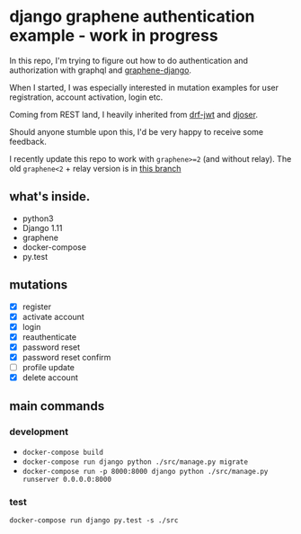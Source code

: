 # django graphene authentication example - work in progress

In this repo, I'm trying to figure out how to do authentication and authorization with graphql and [graphene-django](https://github.com/graphql-python/graphene-django).

When I started, I was especially interested in mutation examples for user registration, account activation, login etc.

Coming from REST land, I heavily inherited from [drf-jwt](https://github.com/GetBlimp/django-rest-framework-jwt) and [djoser](https://github.com/sunscrapers/djoser).

Should anyone stumble upon this, I'd be very happy to receive some feedback.

I recently update this repo to work with `graphene>=2` (and without relay). The old `graphene<2` + relay version is in [this branch](https://github.com/creimers/graphene-auth-examples/tree/graphene-1/relay)

## what's inside.
* python3
* Django 1.11
* graphene
* docker-compose
* py.test

## mutations
- [x] register
- [x] activate account
- [x] login
- [x] reauthenticate
- [x] password reset
- [x] password reset confirm
- [ ] profile update
- [x] delete account

## main commands

### development
* `docker-compose build`
* `docker-compose run django python ./src/manage.py migrate`
* `docker-compose run -p 8000:8000 django python ./src/manage.py runserver 0.0.0.0:8000`

### test
`docker-compose run django py.test -s ./src`
